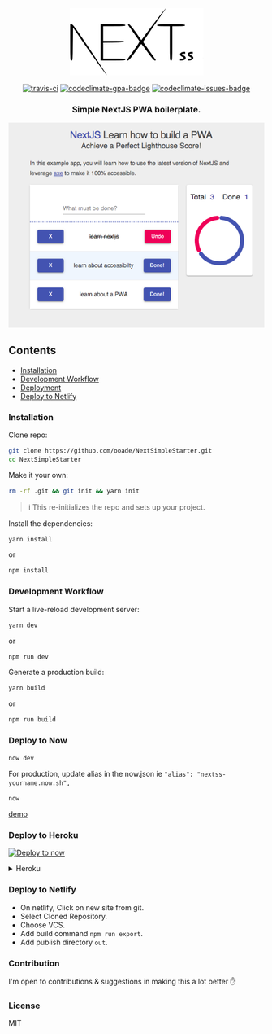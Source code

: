 <p align="center">
<img src="logo.png" alt="logo"/>
<p align="center"><a href="https://travis-ci.org/ooade/NextSimpleStarter"><img src="https://travis-ci.org/ooade/NextSimpleStarter.svg?branch=master" alt="travis-ci"/></a> <a href="https://codeclimate.com/github/ooade/NextSimpleStarter/badges"><img src="https://codeclimate.com/github/ooade/NextSimpleStarter/badges/gpa.svg" alt="codeclimate-gpa-badge"/></a> <a href="https://codeclimate.com/github/ooade/NextSimpleStarter"><img src="https://codeclimate.com/github/ooade/NextSimpleStarter/badges/issue_count.svg" alt="codeclimate-issues-badge"/></a><br/>
<h3 align="center">Simple NextJS PWA boilerplate.</h3></p>
</p>
<p align="center">
<img src="nextjs-pwa.png" alt="screenshot"/>
</p>

## Contents

- [Installation](#installation)
- [Development Workflow](#development-workflow)
- [Deployment](#deployment)
- [Deploy to Netlify](#deploy-to-netlify)

### Installation
Clone repo:
```sh
git clone https://github.com/ooade/NextSimpleStarter.git
cd NextSimpleStarter
```

Make it your own:
```sh
rm -rf .git && git init && yarn init
```
> :information_source: This re-initializes the repo and sets up your project.

Install the dependencies:
```sh
yarn install
```
or
```sh
npm install
```

### Development Workflow
Start a live-reload development server:
```sh
yarn dev
```
or
```sh
npm run dev
```

Generate a production build:
```sh
yarn build
```
or
```sh
npm run build
```

### Deploy to Now

```sh
now dev
```

For production, update alias in the now.json ie `"alias": "nextss-yourname.now.sh",`

```sh
now
```

[demo](https://nextss-headwinds.now.sh/)

### Deploy to Heroku
[![Deploy to now](https://deploy.now.sh/static/button.svg)](https://deploy.now.sh/?repo=https://github.com/ooade/NextSimpleStarter)
<details>
	<summary>Heroku</summary>
	Just follow <a href="https://github.com/mars/heroku-nextjs">Mars's Guide</a> and you're good to go :clap:
</details>

### Deploy to Netlify
- On netlify, Click on new site from git.
- Select Cloned Repository.
- Choose VCS.
- Add build command `npm run export`.
- Add publish directory `out`.

### Contribution
I'm open to contributions & suggestions in making this a lot better :hand:

### License
MIT
